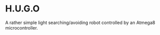 H.U.G.O
=======

A rather simple light searching/avoiding robot controlled by an Atmega8 microcontroller.
